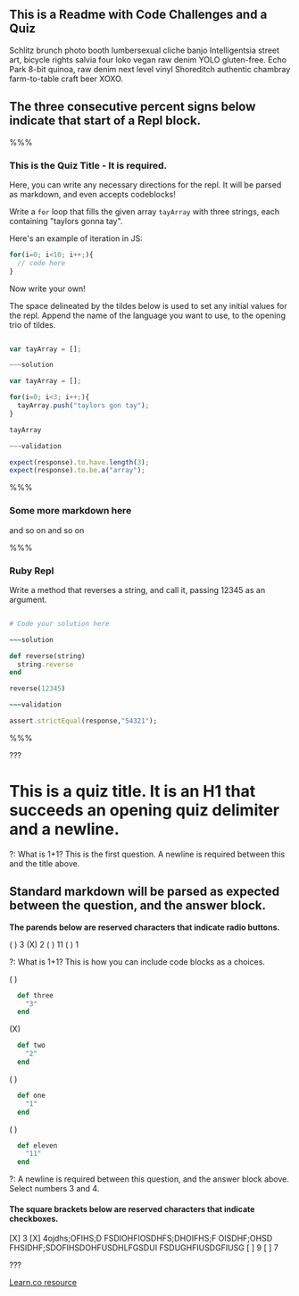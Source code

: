 ## This is a Readme with Code Challenges and a Quiz

Schlitz brunch photo booth lumbersexual cliche banjo Intelligentsia street art, bicycle rights salvia four loko vegan raw denim YOLO gluten-free. Echo Park 8-bit quinoa, raw denim next level vinyl Shoreditch authentic chambray farm-to-table craft beer XOXO.

## The three consecutive percent signs below indicate that start of a Repl block.

%%%

### This is the Quiz Title - It is required.

Here, you can write any necessary directions for the repl.  It will be parsed as markdown, and even accepts codeblocks!

Write a `for` loop that fills the given array `tayArray` with three strings, each containing "taylors gonna tay".

Here's an example of iteration in JS:

```js
for(i=0; i<10; i++;){
  // code here
}
```

Now write your own!

The space delineated by the tildes below is used to set any initial values for the repl.  Append the name of the language you want to use, to the opening trio of tildes.

~~~javascript

var tayArray = [];

~~~solution

var tayArray = [];

for(i=0; i<3; i++;){
  tayArray.push("taylors gon tay");
}

tayArray

~~~validation

expect(response).to.have.length(3);
expect(response).to.be.a("array");

~~~

%%%

### Some more markdown here

and so on and so on

%%%

### Ruby Repl

Write a method that reverses a string, and call it, passing 12345 as an argument.

~~~ruby

# Code your solution here

~~~solution

def reverse(string)
  string.reverse
end

reverse(12345)

~~~validation

assert.strictEqual(response,"54321");

~~~

%%%

???

# This is a quiz title.  It is an H1 that succeeds an opening quiz delimiter and a newline.

?: What is 1+1?  This is the first question.  A newline is required between this and the title above.

## Standard markdown will be parsed as expected between the question, and the answer block.

__The parends below are reserved characters that indicate radio buttons.__

( ) 3
(X) 2
( ) 11
( ) 1

?: What is 1+1?  This is how you can include code blocks as a choices.

( )
```ruby
  def three
    "3"
  end
```
(X)
```ruby
  def two
    "2"
  end
```
( )
```ruby
  def one
    "1"
  end
```
( )
```ruby
  def eleven
    "11"
  end
```

?: A newline is required between this question, and the answer block above.  Select numbers 3 and 4.

#### The square brackets below are reserved characters that indicate checkboxes.

[X] 3
[X] 4ojdhs;OFIHS;D FSDIOHFIOSDHFS;DHOIFHS;F OISDHF;OHSD FHSIDHF;SDOFIHSDOHFUSDHLFGSDUI FSDUGHFIUSDGFIUSG
[ ] 9
[ ] 7

???

<a href='https://learn.co/lessons/repl-test' data-visibility='hidden'>Learn.co resource</a>
